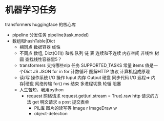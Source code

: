 # 机器学习任务
transformers huggingface 的核心库
- pipeline 分发任务
    pipeline(task,model)
- 数组和hashTable|Dict
    - 相同点
        数据容器 线性
    - 不同点
        数组,  Dict(O(1)) 和栈 队列 链
        表 连续和不连续 内存空间
        非线性 树 圆
        查找线性容器里5？
    - transformers 支持哪些nlp 任务
        SUPPORTED_TASKS 常量
        items 值是一个Dict JS JSON
        for in   for 计数循环
        图解HTTP 协议 
        计算机组成原理
    - 读/写 操作系统  I/O 操作 Iuput 内存 Output 硬盘
        同步代码 I/O 远程=> 内存|硬盘 网络传输
        for()  ms 结束 多进程切换 轮循
        阻塞 
    - 人生苦短，我用python
        - request 网络请求
            request.get(url,stream = True).raw
            http 请求的方法 get 明文请求 a
            post 提交表单
            - PIL库 图片的读写等
                Image   r
                ImageDraw   w
            - object-detection